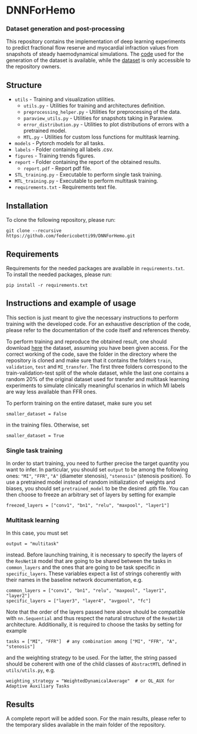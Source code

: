 # DNNForHemo

### Dataset generation and post-processing

This repository contains the implementation of deep learning experiments to predict fractional flow reserve and myocardial infraction values from snapshots of steady haemodynamical simulations. The [code](https://github.com/lucapegolotti/RedMA/tree/18022022_SemesterProject/redma) used for the generation of the dataset is available, while the [dataset](https://drive.switch.ch/index.php/apps/files/?dir=/correct_data&fileid=5083459784) is only accessible to the repository owners.


## Structure
* `utils` - Training and visualization utilities.
  * `utils.py` - Utilities for training and architectures definition.
  * `preprocessing_helper.py` - Utilities for preprocessing of the data.
  * `paraview_utils.py` - Utilities for snapshots taking in Paraview.
  * `error_distribution.py` - Utilities to plot distributions of errors with a pretrained model.
  * `MTL.py` - Utilities for custom loss functions for multitask learning.
* `models` - Pytorch models for all tasks.
* `labels` - Folder containing all labels .csv.
* `figures` - Training trends figures.
* `report` - Folder containing the report of the obtained results.
  * `report.pdf` - Report pdf file.
*  `STL_training.py` - Executable to perform single task training.
*  `MTL_training.py` - Executable to perform multitask training.
* `requirements.txt` - Requirements text file.

## Installation
To clone the following repository, please run:
```
git clone --recursive https://github.com/federicobetti99/DNNForHemo.git
```

## Requirements
Requirements for the needed packages are available in `requirements.txt`. To install the needed packages, please run:
```
pip install -r requirements.txt
```

## Instructions and example of usage
This section is just meant to give the necessary instructions to perform training with the developed code.
For an exhaustive description of the code, please refer to the documentation of the code itself and
references thereby.

To perform training and reproduce the obtained result, one should download [here](https://drive.switch.ch/index.php/apps/files/?dir=/correct_data&fileid=5083459784) the dataset, assuming you have been given access.
For the correct working of the code, save the folder in the directory where the repository is cloned and make sure that 
it contains the folders `train`, `validation`, `test` and `MI_transfer`. The first three
folders correspond to the train-validation-test split of the whole dataset, while
the last one contains a random 20% of the original dataset used for transfer and multitask
learning experiments to simulate clinically meaningful scenarios in which MI labels are
way less available than FFR ones.

To perform training on the entire dataset, make sure you set
```
smaller_dataset = False
```
in the training files. Otherwise, set
```
smaller_dataset = True
```
### Single task training
In order to start training, you need to further precise the target quantity you want
to infer. In particular, you should set `output` to be among the following
ones: `"MI"`, `"FFR"`, `"A"` (diameter stenosis), `"stenosis"` (stenosis position). 
To use a pretrained model instead of random initialization of weights and biases,
you should set `pretrained_model` to be the desired .pth file. You can then choose to freeze
an arbitrary set of layers by setting for example
```
freezed_layers = ["conv1", "bn1", "relu", "maxpool", "layer1"]
```

### Multitask learning
In this case, you must set
```
output = "multitask"
```
instead. Before launching training, it is necessary to specify the layers of the  `ResNet18` model
that are going to be shared between the tasks in  `common_layers` and the ones
that are going to be task specific  in `specific_layers`. These variables expect a list
of strings coherently with their names in the baseline network documentation, e.g.
```
common_layers = ["conv1", "bn1", "relu", "maxpool", "layer1", "layer2"]
specific_layers = ["layer3", "layer4", "avgpool", "fc"]
```
Note that the order of the layers passed here above should be compatible with
`nn.Sequential` and thus respect the natural structure of the `ResNet18` architecture.
Additionally, it is required to choose the tasks by setting for example
```
tasks = ["MI", "FFR"]  # any combination among ["MI", "FFR", "A", "stenosis"]
```
and the weighting strategy to be used. For the latter, the string passed should be
coherent with one of the child classes of `AbstractMTL` defined in `utils/utils.py`, e.g.
```
weighting_strategy = "WeightedDynamicalAverage"  # or OL_AUX for Adaptive Auxiliary Tasks
```

## Results
A complete report will be added soon. For the main results,
please refer to the temporary slides available in the main folder of the repository.
